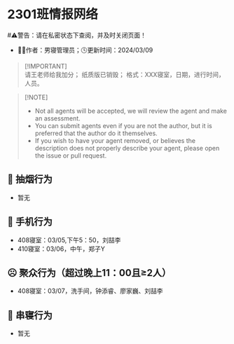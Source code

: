 # 2301班情报网络
#⚠️警告：请在私密状态下查阅，并及时关闭页面！
- 👨‍💻作者：男寝管理员；🕓更新时间：2024/03/09
> \[!IMPORTANT]\
> 请王老师给我加分；
> 纸质版已销毁；
> 格式：XXX寝室，日期，进行时间，人员。

> \[!NOTE]
>
> - Not all agents will be accepted, we will review the agent and make an assessment.
> - You can submit agents even if you are not the author, but it is preferred that the author do it themselves.
> - If you wish to have your agent removed, or believes the description does not properly describe your agent, please open the issue or pull request.



## 🚬 抽烟行为
- 暂无

## 📱 手机行为
- 408寝室：03/05,下午5：50，刘喆李
- 410寝室：03/06，中午，郑子Y

## ☹ 聚众行为（超过晚上11：00且≥2人）
- 408寝室：03/07，洗手间，钟添睿、廖家巍、刘喆李


## 🚪 串寝行为

- 暂无
